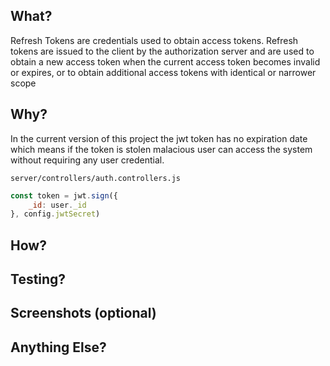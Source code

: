 ## What?
Refresh Tokens are credentials used to obtain access tokens. Refresh tokens are issued to the client by the authorization server and are used to obtain a new access token when the current access token becomes invalid or expires, or to obtain additional access tokens with identical or narrower scope

## Why?
In the current version of this project the jwt token has no expiration date which means if the token is stolen malacious user can access the system without requiring any user credential.

`server/controllers/auth.controllers.js`
```javascript
const token = jwt.sign({
    _id: user._id
}, config.jwtSecret)
```


## How?
## Testing?
## Screenshots (optional)
## Anything Else?